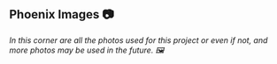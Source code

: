 ## Phoenix Images 📷

<em>
  In this corner are all the photos used for this project or even if not, and more photos may be used in the future. 🖼
<em/>
